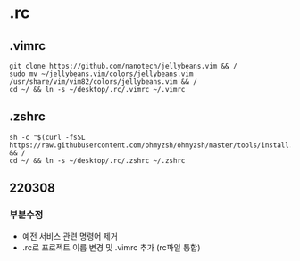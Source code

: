 # .rc
## .vimrc
```
git clone https://github.com/nanotech/jellybeans.vim && / 
sudo mv ~/jellybeans.vim/colors/jellybeans.vim /usr/share/vim/vim82/colors/jellybeans.vim && /
cd ~/ && ln -s ~/desktop/.rc/.vimrc ~/.vimrc
```

## .zshrc
```
sh -c "$(curl -fsSL https://raw.githubusercontent.com/ohmyzsh/ohmyzsh/master/tools/install.sh)" && /
cd ~/ && ln -s ~/desktop/.rc/.zshrc ~/.zshrc
```

## 220308
### 부분수정
- 예전 서비스 관련 명령어 제거
- .rc로 프로젝트 이름 변경 및 .vimrc 추가 (rc파일 통합)

